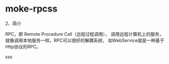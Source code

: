 # moke-rpcss


2、简介

RPC，即 Remote Procedure Call（远程过程调用），
调用远程计算机上的服务，就像调用本地服务一样。RPC可以很好的解耦系统，
如WebService就是一种基于Http协议的RPC。

sss


